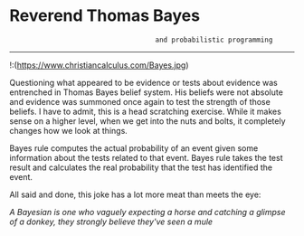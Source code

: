 # Reverend Thomas Bayes
                                        
                                        and probabilistic programming
***

!:(https://www.christiancalculus.com/Bayes.jpg)


Questioning what appeared to be evidence or tests about evidence was entrenched in Thomas Bayes belief system. His beliefs were not absolute and evidence was summoned once again to test the strength of those beliefs. I have to admit, this is a head scratching exercise. While it makes sense on a higher level, when we get into the nuts and bolts, it completely changes how we look at things.



Bayes rule computes the actual probability of an event given some information about the tests related to that event. Bayes rule takes the test result and calculates the real probability that the test has identified the event.



All said and done, this joke has a lot more meat than meets the eye:

*A Bayesian is one who vaguely expecting a horse and catching a glimpse of a donkey, they strongly believe they've seen a mule*
